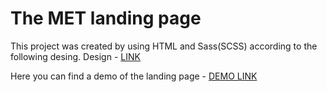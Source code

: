 # The MET landing page

This project was created by using HTML and Sass(SCSS) according to the following desing.
Design - [LINK](https://www.figma.com/file/lSR1m42L9YwzQwzzxKwHpw/THE-MET?node-id=0%3A1)

Here you can find a demo of the landing page - [DEMO LINK](https://juliiaap.github.io/the_met_landing/)
